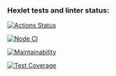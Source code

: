 ### Hexlet tests and linter status:
[![Actions Status](https://github.com/FreeS777/qa-auto-engineer-javascript-project-87/actions/workflows/hexlet-check.yml/badge.svg)](https://github.com/FreeS777/qa-auto-engineer-javascript-project-87/actions)

[![Node CI](https://github.com/FreeS777/qa-auto-engineer-javascript-project-87/actions/workflows/nodejs.yml/badge.svg?event=push)](https://github.com/FreeS777/qa-auto-engineer-javascript-project-87/actions/workflows/nodejs.yml)

[![Maintainability](https://api.codeclimate.com/v1/badges/cc0af3df95a2334ec588/maintainability)](https://codeclimate.com/github/FreeS777/frontend-project-lvl2/maintainability)

[![Test Coverage](https://api.codeclimate.com/v1/badges/cc0af3df95a2334ec588/test_coverage)](https://codeclimate.com/github/FreeS777/frontend-project-lvl2/test_coverage)